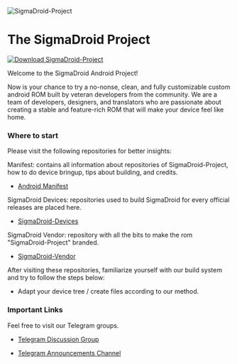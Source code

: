 ![SigmaDroid-Project](https://github.com/SigmaDroid-Project/.github/raw/main/profile/sigma_logo.png)

The SigmaDroid Project
=============================

[![Download SigmaDroid-Project](https://github.com/SigmaDroid-Project/.github/raw/main/profile/download.png)](https://sigmadroid.xyz/downloads/)

Welcome to the SigmaDroid Android Project!

Now is your chance to try a no-nonse, clean, and fully customizable custom android ROM built by veteran developers from the community. We are a team of developers, designers, and translators who are passionate about creating a stable and feature-rich ROM that will make your device feel like home.

### Where to start

Please visit the following repositories for better insights:

Manifest: contains all information about repositories of SigmaDroid-Project, how to do device bringup, tips about building, and credits.
- [Android Manifest](https://github.com/SigmaDroid-Project/manifest)

SigmaDroid Devices: repositories used to build SigmaDroid for every official releases are placed here.
- [SigmaDroid-Devices](https://github.com/SigmaDroid-Devices)

SigmaDroid Vendor: repository with all the bits to make the rom "SigmaDroid-Project" branded.
- [SigmaDroid-Vendor](https://github.com/SigmaDroid-Project/vendor_lineage)

After visiting these repositories, familiarize yourself with our build system and try to follow the steps below:

- Adapt your device tree / create files according to our method.

### Important Links

Feel free to visit our Telegram groups.

- [Telegram Discussion Group](https://t.me/SigmaDroidROMChat)

- [Telegram Announcements Channel](https://t.me/SigmaDroidAnnouncements)
<!--
- [Telegram Discussion Group](https://t.me/riceDroidsupport)
-->
